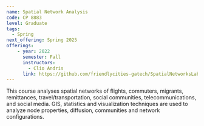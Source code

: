 ```yaml
---
name: Spatial Network Analysis
code: CP 8883
level: Graduate
tags: 
  - Spring
next_offering: Spring 2025
offerings:
    - year: 2022
      semester: Fall
      instructors:
        - Clio Andris
      link: https://github.com/friendlycities-gatech/SpatialNetworksLabs
---
```


This course analyses spatial networks of flights, commuters, migrants, remittances, travel/transportation, social communities, telecommunications, and social media. GIS, statistics and visualization techniques are used to analyze node properties, diffusion, communities and network configurations.
